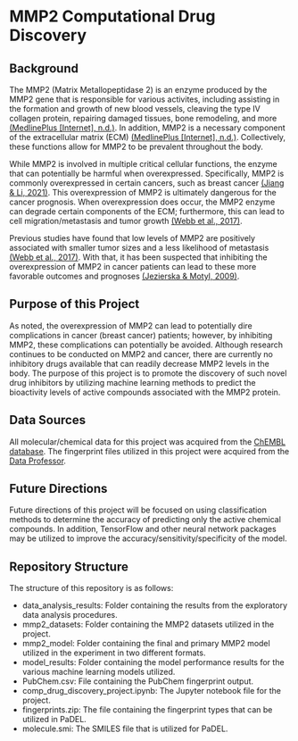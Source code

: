 # MMP2 Computational Drug Discovery

## Background
The MMP2 (Matrix Metallopeptidase 2) is an enzyme produced by the MMP2 gene that is responsible for various activites, including assisting in the formation and growth of new blood vessels, cleaving the type IV collagen protein, repairing damaged tissues, bone remodeling, and more [(MedlinePlus [Internet], n.d.)](https://medlineplus.gov/genetics/gene/mmp2/). In addition, MMP2 is a necessary component of the extracellular matrix (ECM) [(MedlinePlus [Internet], n.d.)](https://medlineplus.gov/genetics/gene/mmp2/). Collectively, these functions allow for MMP2 to be prevalent throughout the body.

While MMP2 is involved in multiple critical cellular functions, the enzyme that can potentially be harmful when overexpressed. Specifically, MMP2 is commonly overexpressed in certain cancers, such as breast cancer [(Jiang & Li, 2021)](https://pubmed.ncbi.nlm.nih.gov/33568081/). This overexpression of MMP2 is ultimately dangerous for the cancer prognosis. When overexpression does occur, the MMP2 enzyme can degrade certain components of the ECM; furthermore, this can lead to cell migration/metastasis and tumor growth [(Webb et al., 2017)](https://bmccancer.biomedcentral.com/articles/10.1186/s12885-017-3418-y).

Previous studies have found that low levels of MMP2 are positively associated with smaller tumor sizes and a less likelihood of metastasis [(Webb et al., 2017)](https://bmccancer.biomedcentral.com/articles/10.1186/s12885-017-3418-y). With that, it has been suspected that inhibiting the overexpression of MMP2 in cancer patients can lead to these more favorable outcomes and prognoses [(Jezierska & Motyl, 2009)](https://pubmed.ncbi.nlm.nih.gov/19182722/).

## Purpose of this Project
As noted, the overexpression of MMP2 can lead to potentially dire complications in cancer (breast cancer) patients; however, by inhibiting MMP2, these complications can potentially be avoided. Although research continues to be conducted on MMP2 and cancer, there are currently no inhibitory drugs available that can readily decrease MMP2 levels in the body. The purpose of this project is to promote the discovery of such novel drug inhibitors by utilizing machine learning methods to predict the bioactivity levels of active compounds associated with the MMP2 protein.

## Data Sources
All molecular/chemical data for this project was acquired from the [ChEMBL database](https://www.ebi.ac.uk/chembl/g/#search_results/targets/query=MMP-2). The fingerprint files utilized in this project were acquired from the [Data Professor](https://github.com/dataprofessor/padel).

## Future Directions
Future directions of this project will be focused on using classification methods to determine the accuracy of predicting only the active chemical compounds. In addition, TensorFlow and other neural network packages may be utilized to improve the accuracy/sensitivity/specificity of the model.

## Repository Structure
The structure of this repository is as follows:

- data_analysis_results: Folder containing the results from the exploratory data analysis procedures.
- mmp2_datasets: Folder containing the MMP2 datasets utilized in the project.
- mmp2_model: Folder containing the final and primary MMP2 model utilized in the experiment in two different formats.
- model_results: Folder containing the model performance results for the various machine learning models utilized.
- PubChem.csv: File containing the PubChem fingerprint output.
- comp_drug_discovery_project.ipynb: The Jupyter notebook file for the project.
- fingerprints.zip: The file containing the fingerprint types that can be utilized in PaDEL.
- molecule.smi: The SMILES file that is utilized for PaDEL.
